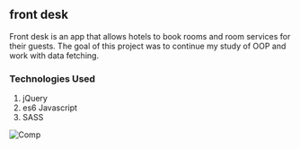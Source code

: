 ## front desk

Front desk is an app that allows hotels to book rooms and room services for their guests.  The goal of this project was to continue my study of OOP and work with data fetching.

### Technologies Used
1. jQuery
2. es6 Javascript
3. SASS

![Comp](images/action1.jpg)
